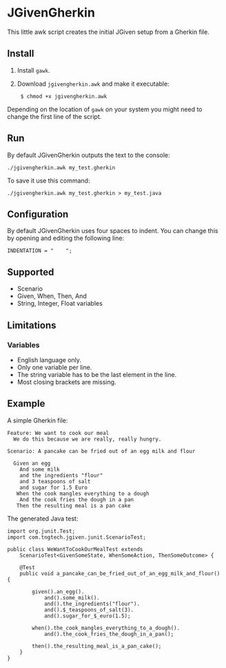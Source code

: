 # JGivenGherkin

This little awk script creates the initial JGiven setup from a Gherkin file.

## Install

1. Install `gawk`.

2. Download `jgivengherkin.awk` and make it executable:

        $ chmod +x jgivengherkin.awk

Depending on the location of `gawk` on your system you might need to change the first line of the script.

## Run

By default JGivenGherkin outputs the text to the console:

    ./jgivengherkin.awk my_test.gherkin

To save it use this command:

    ./jgivengherkin.awk my_test.gherkin > my_test.java

## Configuration

By default JGivenGherkin uses four spaces to indent. You can change this by opening and editing the following line:

    INDENTATION = "    ";

## Supported

- Scenario
- Given, When, Then, And
- String, Integer, Float variables

## Limitations

### Variables

- English language only.
- Only one variable per line.
- The string variable has to be the last element in the line.
- Most closing brackets are missing.

## Example

A simple Gherkin file:

    Feature: We want to cook our meal
      We do this because we are really, really hungry.

    Scenario: A pancake can be fried out of an egg milk and flour

      Given an egg
        And some milk
        and the ingredients "flour"
        and 3 teaspoons of salt
        and sugar for 1.5 Euro
       When the cook mangles everything to a dough
        And the cook fries the dough in a pan
       Then the resulting meal is a pan cake

The generated Java test:

    import org.junit.Test;
    import com.tngtech.jgiven.junit.ScenarioTest;

    public class WeWantToCookOurMealTest extends
        ScenarioTest<GivenSomeState, WhenSomeAction, ThenSomeOutcome> {

        @Test
        public void a_pancake_can_be_fried_out_of_an_egg_milk_and_flour() {

            given().an_egg().
                and().some_milk().
                and().the_ingredients("flour").
                and().$_teaspoons_of_salt(3).
                and().sugar_for_$_euro(1.5);

            when().the_cook_mangles_everything_to_a_dough().
                and().the_cook_fries_the_dough_in_a_pan();

            then().the_resulting_meal_is_a_pan_cake();
        }
    }
